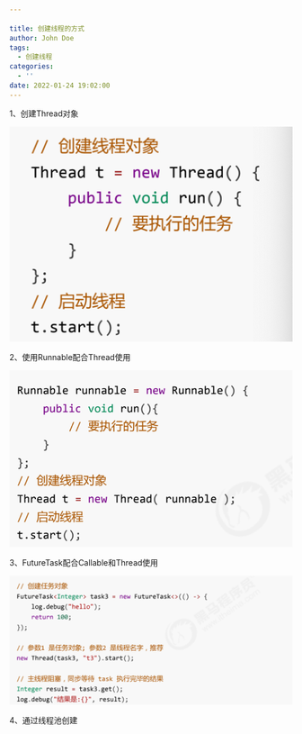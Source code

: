 ```yaml
---

title: 创建线程的方式
author: John Doe
tags:
  - 创建线程
categories:
  - ''
date: 2022-01-24 19:02:00
---
```

1、创建Thread对象

 ![upload successful](../images/pasted-13.png)
 
 2、使用Runnable配合Thread使用
 
 
 ![upload successful](../images/pasted-14.png)
 
 3、FutureTask配合Callable和Thread使用
 
 
 ![upload successful](../images/pasted-15.png)
 
 4、通过线程池创建
 